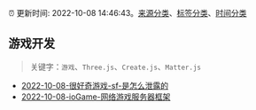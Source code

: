 :alarm_clock: 更新时间: 2022-10-08 14:46:43。[来源分类](../README.md)、[标签分类](../TAGS.md)、[时间分类](../TIMELINE.md)

## 游戏开发


> 关键字：`游戏`、`Three.js`、`Create.js`、`Matter.js`



- [2022-10-08-很好奇游戏-sf-是怎么泄露的](https://www.v2ex.com/t/885388) 
- [2022-10-08-ioGame-网络游戏服务器框架](https://toutiao.io/k/i3188vi) 